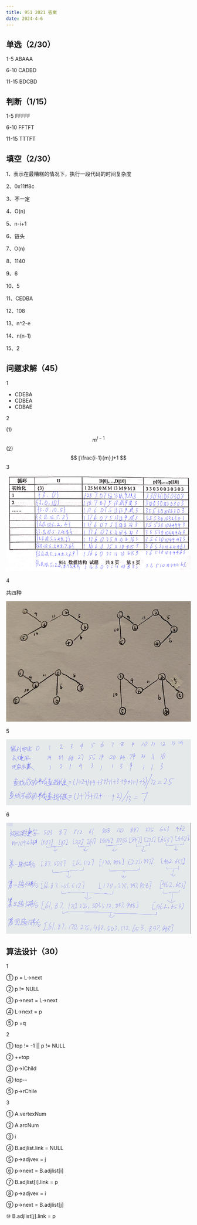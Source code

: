 ```yaml
---
title: 951 2021 答案
date: 2024-4-6
---
```


## 单选（2/30）

1-5 ABAAA

6-10 CADBD

11-15 BDCBD

## 判断（1/15）

1-5 FFFFF

6-10 FFTFT

11-15 TTTFT

## 填空（2/30）

1、表示在最糟糕的情况下，执行一段代码的时间复杂度

2、0x11ff8c

3、不一定

4、O(n)

5、n-i+1

6、链头

7、O(n)

8、1140

9、6

10、5

11、CEDBA

12、108

13、n^2-e

14、n(n-1)

15、2

## 问题求解（45）

1

- CDEBA
- CDBEA
- CDBAE

2

(1)
$$
m^{i-1}
$$
(2)
$$
⌊\frac{i-1}{m}⌋+1
$$
3

<img src="./assets/image-20240406115655225.png">

4

共四种

<img src="./assets/image-20240406115559617.png">

5

<img src="./assets/image-20240406115914006.png">

6

<img src="./assets/image-20240406115954351.png">

## 算法设计（30）

1

① p = L->next

② p != NULL

③ p->next = L->next

④ L->next = p

⑤ p =q

2

① top != -1 || p != NULL

② ++top

③ p->lChild

④ top--

⑤ p->rChile

3

① A.vertexNum

② A.arcNum

③ i

④ B.adjlist.link = NULL

⑤ p->adjvex = j

⑥ p->next = B.adjlist[i]

⑦ B.adjlist[i].link = p

⑧ p->adjvex = i

⑨ p->next = B.adjlist[j]

⑩ B.adjlist[j].link = p
